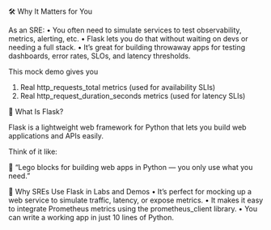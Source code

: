 🛠 Why It Matters for You

As an SRE:
	•	You often need to simulate services to test observability, metrics, alerting, etc.
	•	Flask lets you do that without waiting on devs or needing a full stack.
	•	It’s great for building throwaway apps for testing dashboards, error rates, SLOs, and latency thresholds.

This mock demo gives you
1. Real http_requests_total metrics (used for availability SLIs)
2. Real http_request_duration_seconds metrics (used for latency SLIs)

🧪 What Is Flask?

Flask is a lightweight web framework for Python that lets you build web applications and APIs easily.

Think of it like:

🧱 “Lego blocks for building web apps in Python — you only use what you need.”

🧭 Why SREs Use Flask in Labs and Demos
	•	It’s perfect for mocking up a web service to simulate traffic, latency, or expose metrics.
	•	It makes it easy to integrate Prometheus metrics using the prometheus_client library.
	•	You can write a working app in just 10 lines of Python.